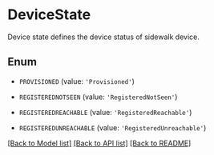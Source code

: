 # DeviceState

Device state defines the device status of sidewalk device.

## Enum

* `PROVISIONED` (value: `'Provisioned'`)

* `REGISTEREDNOTSEEN` (value: `'RegisteredNotSeen'`)

* `REGISTEREDREACHABLE` (value: `'RegisteredReachable'`)

* `REGISTEREDUNREACHABLE` (value: `'RegisteredUnreachable'`)

[[Back to Model list]](../README.md#documentation-for-models) [[Back to API list]](../README.md#documentation-for-api-endpoints) [[Back to README]](../README.md)


